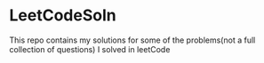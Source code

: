# LeetCodeSoln
This repo contains my solutions for some of the problems(not a full collection of questions) I solved in leetCode
